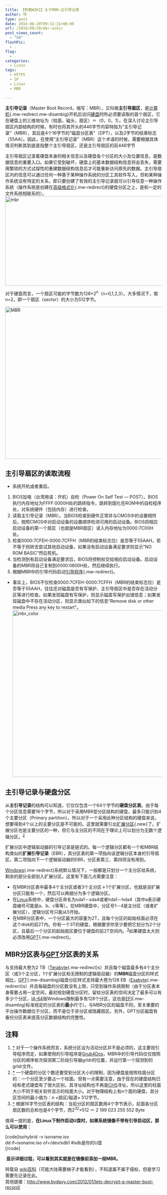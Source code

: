 ```yaml
---
title: 【转载WIKI】关于MBR–主引导记录
author: 咩
type: post
date: 2016-08-20T09:32:31+00:00
url: /2016/08/20/mbr-wiki/
post_views_count:
  - "59"
flashPic:
  - .
flag:
  - .
categories:
  - Linux
tags:
  - HTTPS
  - IP
  - Linux
  - MBR

---
```

**主引导记录**（<span lang="en" xml:lang="en">Master Boot Record</span>，缩写：MBR），又叫做**主引导扇区**，是[计算机][1]{.mw-redirect.mw-disambig}开机后访问[硬盘][2]时所必须要读取的首个扇区，它在硬盘上的三维地址为（柱面，磁头，扇区）＝（0，0，1）。在深入讨论主引导扇区内部结构的时候，有时也将其开头的446字节内容特指为“主引导记录”（MBR），其后是4个16字节的“磁盘分区表”（DPT），以及2字节的结束标志（55AA）。因此，在使用“主引导记录”（MBR）这个术语的时候，需要根据具体情况判断其到底是指整个主引导扇区，还是主引导扇区的前446字节

主引导扇区记录着硬盘本身的相关信息以及硬盘各个分区的大小及位置信息，是数据信息的重要入口。如果它受到破坏，硬盘上的基本数据结构信息将会丢失，需要用繁琐的方式试探性的重建数据结构信息后才可能重新访问原先的数据。主引导扇区内的信息可以通过任何一种基于某种操作系统的分区工具软件写入，但和某种操作系统没有特定的关系，即只要创建了有效的主引导记录就可以引导任意一种操作系统（操作系统是创建在[高级格式化][3]{.mw-redirect}的硬盘分区之上，是和一定的文件系统相联系的）。<img class="aligncenter size-full wp-image-848" src="http://www.buhuipao.com/wp-content/uploads/2016/08/mbr.png" alt="mbr" width="536" height="286" srcset="http://www.buhuipao.com/wp-content/uploads/2016/08/mbr.png 536w, http://www.buhuipao.com/wp-content/uploads/2016/08/mbr-150x80.png 150w, http://www.buhuipao.com/wp-content/uploads/2016/08/mbr-300x160.png 300w" sizes="(max-width: 536px) 100vw, 536px" />

对于硬盘而言，一个扇区可能的字节数为128×2<sup>n</sup>（n=0,1,2,3）。大多情况下，取n=2，即一个扇区（sector）的大小为512字节。

<img class="aligncenter size-large wp-image-847" src="http://www.buhuipao.com/wp-content/uploads/2016/08/MBR-1024x780.png" alt="MBR" width="640" height="488" srcset="http://www.buhuipao.com/wp-content/uploads/2016/08/MBR-1024x780.png 1024w, http://www.buhuipao.com/wp-content/uploads/2016/08/MBR-150x114.png 150w, http://www.buhuipao.com/wp-content/uploads/2016/08/MBR-300x228.png 300w, http://www.buhuipao.com/wp-content/uploads/2016/08/MBR-768x585.png 768w, http://www.buhuipao.com/wp-content/uploads/2016/08/MBR.png 1600w" sizes="(max-width: 640px) 100vw, 640px" />

## <span id=".E4.B8.BB.E5.BC.95.E5.AF.BC.E6.89.87.E5.8C.BA.E7.9A.84.E8.AF.BB.E5.8F.96.E6.B5.81.E7.A8.8B" class="mw-headline">主引导扇区的读取流程</span>

  * 系统开机或者重启。

  1. BIOS加电（台湾用语：开机）自检（Power On Self Test &#8212; POST）。BIOS执行内存地址为FFFF:0000H处的跳转指令，跳转到固化在ROM中的自检程序处，对系统硬件（包括内存）进行检查。
  2. 读取主引导记录（MBR）。当BIOS检查到硬件正常并与CMOS中的设置相符后，按照CMOS中对启动设备的设置顺序检测可用的启动设备。BIOS将相应启动设备的第一个扇区（也就是MBR扇区）读入内存地址为0000:7C00H处。
  3. 检查0000:7CFEH-0000:7CFFH（MBR的结束标志位）是否等于55AAH，若不等于则转去尝试其他启动设备，如果没有启动设备满足要求则显示&#8221;NO ROM BASIC&#8221;然后死机。
  4. 当检测到有启动设备满足要求后，BIOS将控制权交给相应启动设备。启动设备的MBR将自己复制到0000:0600H处，然后继续执行。
  5. 根据MBR中的引导代码启动[引导程序][4]{.mw-redirect}。

  * 事实上，BIOS不仅检查0000:7CFEH-0000:7CFFH（MBR的结束标志位）是否等于55AAH，往往还对磁盘是否有写保护、主引导扇区中是否存在活动分区等进行检查。如果发现磁盘有写保护，则显示磁盘写保护出错信息；如果发现磁盘中不存在活动分区，则显示类似如下的信息“Remove disk or other media Press any key to restart”。<img class="aligncenter size-large wp-image-849" src="http://www.buhuipao.com/wp-content/uploads/2016/08/mbr_color.png" alt="mbr_color" width="640" height="535" srcset="http://www.buhuipao.com/wp-content/uploads/2016/08/mbr_color.png 709w, http://www.buhuipao.com/wp-content/uploads/2016/08/mbr_color-150x125.png 150w, http://www.buhuipao.com/wp-content/uploads/2016/08/mbr_color-300x251.png 300w" sizes="(max-width: 640px) 100vw, 640px" />

## <span id=".E4.B8.BB.E5.BC.95.E5.AF.BC.E8.AE.B0.E5.BD.95.E4.B8.8E.E7.A1.AC.E7.9B.98.E5.88.86.E5.8C.BA" class="mw-headline">主引导记录与硬盘分区</span>

从**主引导记录**的结构可以知道，它仅仅包含一个64个字节的**硬盘分区表**。由于每个分区信息需要16个字节，所以对于采用MBR型分区结构的硬盘，最多只能识别4个主要分区（Primary partition）。所以对于一个采用此种分区结构的硬盘来说，想要得到4个以上的主要分区是不可能的。这里就需要引出[扩展分区][5]{.new}了。扩展分区也是主要分区的一种，但它与主分区的不同在于理论上可以划分为无数个逻辑分区。<sup id="cite_ref-2" class="reference"><a href="https://zh.wikipedia.org/wiki/%E4%B8%BB%E5%BC%95%E5%AF%BC%E8%AE%B0%E5%BD%95#cite_note-2">[2]</a></sup>

扩展分区中逻辑驱动器的引导记录是链式的。每一个逻辑分区都有一个和MBR结构类似的**扩展引导记录**（EBR），其分区表的第一项指向该逻辑分区本身的引导扇区，第二项指向下一个逻辑驱动器的EBR，分区表第三、第四项没有用到。

[Windows][6]{.mw-redirect}系统默认情况下，一般都是只划分一个主分区给系统，剩余的部分全部划入扩展分区。这里有下面几点需要注意：

  * 在MBR分区表中最多4个主分区或者3个主分区＋1个扩展分区，也就是说扩展分区只能有一个，然后可以再细分为多个逻辑分区。
  * 在[Linux][7]系统中，硬盘分区命名为sda1－sda4或者hda1－hda4（其中a表示硬盘编号可能是a、b、c等等）。在MBR硬盘中，分区号1－4是主分区（或者扩展分区），逻辑分区号只能从5开始。
  * 在MBR分区表中，一个分区最大的容量为2T，且每个分区的起始柱面必须在这个disk的前2T内。你有一个3T的硬盘，根据要求你至少要把它划分为2个分区，且最后一个分区的起始扇区要位于硬盘的前2T空间内。<sup id="cite_ref-3" class="reference"><a href="https://zh.wikipedia.org/wiki/%E4%B8%BB%E5%BC%95%E5%AF%BC%E8%AE%B0%E5%BD%95#cite_note-3">[3]</a></sup>如果硬盘太大则必须改用[GPT][8]{.mw-redirect}。

## <span id="MBR.E5.88.86.E5.8C.BA.E8.A1.A8.E4.B8.8EGPT.E5.88.86.E5.8C.BA.E8.A1.A8.E7.9A.84.E5.85.B3.E7.B3.BB" class="mw-headline">MBR分区表与<a class="mw-disambig" title="GPT" href="https://zh.wikipedia.org/wiki/GPT">GPT</a>分区表的关系</span>

与支持最大卷为2 TB（[Terabyte][9]{.mw-redirect}s）并且每个磁盘最多有4个主分区（或3个主分区，1个扩展分区和无限制的逻辑驱动器）的<strong class="selflink">MBR</strong>磁盘分区的样式相比，[GPT][10]{.mw-disambig}磁盘分区样式支持最大卷为128 EB（[Exabyte][11]{.mw-redirect}s）并且每磁盘的分区数没有上限，只受到操作系统限制（由于分区表本身需要占用一定空间，最初规划硬盘分区时，留给分区表的空间决定了最多可以有多少个分区，[IA-64][12]版Windows限制最多有128个分区，这也是[EFI][13]{.mw-disambig}标准规定的分区表的**最小**尺寸）。与MBR分区的磁盘不同，至关重要的平台操作数据位于分区，而不是位于非分区或隐藏扇区。另外，GPT分区磁盘有备份分区表来提高分区数据结构的完整性。

## <span id=".E6.B3.A8.E9.87.8A" class="mw-headline">注释</span>

<div class="reflist">
  <ol class="references">
    <li id="cite_note-1">
      <b><a href="https://zh.wikipedia.org/wiki/%E4%B8%BB%E5%BC%95%E5%AF%BC%E8%AE%B0%E5%BD%95#cite_ref-1">^</a></b> <span class="reference-text">对于一个操作系统而言，系统分区设为活动分区并不是必须的，这主要视引导程序而定，如果使用的引导程序是<a title="Grub4Dos" href="https://zh.wikipedia.org/wiki/Grub4Dos">Grub4Dos</a>，MBR中的引导代码仅仅按照分区的顺序依次探测第二阶段引导器grldr的位置，并运行第一个探测到的grldr文件。</span>
    </li>
    <li id="cite_note-2">
      <b><a href="https://zh.wikipedia.org/wiki/%E4%B8%BB%E5%BC%95%E5%AF%BC%E8%AE%B0%E5%BD%95#cite_ref-2">^</a></b> <span class="reference-text">一个硬盘的分区个数还要受到分区大小的限制，因为硬盘是按照柱面分区的：一个分区至少要占一个柱面。但有一点需要注意，由于现在的硬盘结构已经和老式硬盘有了很大区别，其寻址结构也不再是<a class="mw-disambig" title="CHS" href="https://zh.wikipedia.org/wiki/CHS">CHS</a>寻址，所以这里的柱面大小不同于相关软件显示的柱面大小。对于物理结构上有n个面的硬盘，其分区空间的最小值为：n ×扇区/磁道× 512字节。</span>
    </li>
    <li id="cite_note-3">
      <b><a href="https://zh.wikipedia.org/wiki/%E4%B8%BB%E5%BC%95%E5%AF%BC%E8%AE%B0%E5%BD%95#cite_ref-3">^</a></b> <span class="reference-text">根据16字节分区表的结构：当前分区的扇区数用4个字节表示，前面各分区扇区数的总和也是4个字节，而2<sup>32</sup>×512 ＝ 2 199 023 255 552 Byte</span>
    </li>
  </ol>
  
  <p>
    值得一提的是，<strong>在Linux下制作启动U盘时，如果系统镜像不带有引导启动区，那么可以使用：</strong>
  </p>
  
  <p>
    [code]isohybrid -v isoname.iso <br /> dd if=isoname.iso of=/dev/sdb1 #sdb是你的U盘<br /> [/code]
  </p>
  
  <p>
    <strong> 显示详细过程，可以看到其实就是在镜像前添加一段MBR。</strong>
  </p>
  
  <p>
    转载自 <a href="https://zh.wikipedia.org/wiki/%E4%B8%BB%E5%BC%95%E5%AF%BC%E8%AE%B0%E5%BD%95#cite_note-1">wiki百科</a>（可能大陆需要梯子才能看到），不知道属不属于侵权，但是学习需要先记录在此。<br /> 其他链接：<a href="http://www.bydavy.com/2012/01/lets-decrypt-a-master-boot-record/">http://www.bydavy.com/2012/01/lets-decrypt-a-master-boot-record/</a>
  </p>
</div>

 [1]: https://zh.wikipedia.org/wiki/%E8%AE%A1%E7%AE%97%E6%9C%BA "计算机"
 [2]: https://zh.wikipedia.org/wiki/%E7%A1%AC%E7%9B%98 "硬盘"
 [3]: https://zh.wikipedia.org/wiki/%E9%AB%98%E7%BA%A7%E6%A0%BC%E5%BC%8F%E5%8C%96 "高级格式化"
 [4]: https://zh.wikipedia.org/wiki/%E5%BC%95%E5%AF%BC%E7%A8%8B%E5%BA%8F "引导程序"
 [5]: https://zh.wikipedia.org/w/index.php?title=%E6%89%A9%E5%B1%95%E5%88%86%E5%8C%BA&action=edit&redlink=1 "扩展分区（页面不存在）"
 [6]: https://zh.wikipedia.org/wiki/Windows "Windows"
 [7]: https://zh.wikipedia.org/wiki/Linux "Linux"
 [8]: https://zh.wikipedia.org/wiki/%E5%85%A8%E5%B1%80%E5%94%AF%E4%B8%80%E6%A8%99%E8%AD%98%E5%88%86%E5%8D%80%E8%A1%A8 "全局唯一标识分区表"
 [9]: https://zh.wikipedia.org/wiki/Terabyte "Terabyte"
 [10]: https://zh.wikipedia.org/wiki/GPT "GPT"
 [11]: https://zh.wikipedia.org/wiki/Exabyte "Exabyte"
 [12]: https://zh.wikipedia.org/wiki/IA-64 "IA-64"
 [13]: https://zh.wikipedia.org/wiki/EFI "EFI"